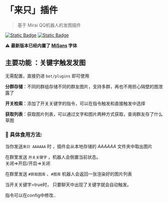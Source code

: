 # 「来只」插件

> 基于 Mirai QQ机器人的发图插件

[![Static Badge](https://img.shields.io/badge/Mirai-2.16.0-yellow)](https://github.com/mamoe/mirai)
[![Static Badge](https://img.shields.io/badge/release-0.5.1-blue)](https://github.com/Long-Chuan-Club/LaiZhiChatPlugin/releases)


:warning:  **最新版本已经内置了 [MiSans](https://hyperos.mi.com/font/zh/download/) 字体**<br>

## 主要功能 ：关键字触发发图

无需配置，直接扔进 `bot/plugins` 即可使用

**分群存储**：不同的群组存储不同的群友图片，支持多群，再也不用担心隔壁的图泄露了<br>

**开关检索**：添加了开关关键字的指令，可以在指令触发和直接触发中选择

**获取列表**：获取图片列表，可以通过文字和图片两种方式获取，查询群友存了什么草图


### :pencil: 具体食用方法:

当你发送`来只 AAAAAA` 时 ，插件会从本地存储的 *AAAAAA* 文件夹中取出图片



在群里发送 `开关关键字` ，机器人会倒置当前状态。<br>
关闭=>开启/开启=>关闭



在群里发送 `#获取图库` 、`#图库`  机器人会返回一张渲染好的图片列表

当开关关键字=true时， 只要聊天中出现了关键字就会自动触发。


指令可以在config中修改..
